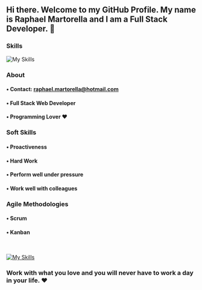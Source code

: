 ## Hi there. Welcome to my GitHub Profile. My name is Raphael Martorella and I am a Full Stack Developer. 👋

### Skills
![My Skills](https://skillicons.dev/icons?i=js,html,css,react,nodejs,mongodb,mysql,tailwind,ts&perline=3)


### About 


#### • Contact: raphael.martorella@hotmail.com

#### • Full Stack Web Developer

#### • Programming Lover ❤️




### Soft Skills

#### • Proactiveness

#### • Hard Work

#### • Perform well under pressure

#### • Work well with colleagues


### Agile Methodologies


#### • Scrum

#### • Kanban

<br/>

[![My Skills](https://skillicons.dev/icons?i=linkedin)](https://www.linkedin.com/in/raphael-marques-martorella/)


### Work with what you love and you will never have to work a day in your life. ❤️













